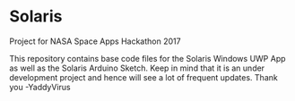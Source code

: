 # Solaris
Project for NASA Space Apps Hackathon 2017

This repository contains base code files for the Solaris Windows UWP App as well as the Solaris Arduino Sketch.
Keep in mind that it is an under development project and hence will see a lot of frequent updates.
Thank you
-YaddyVirus
